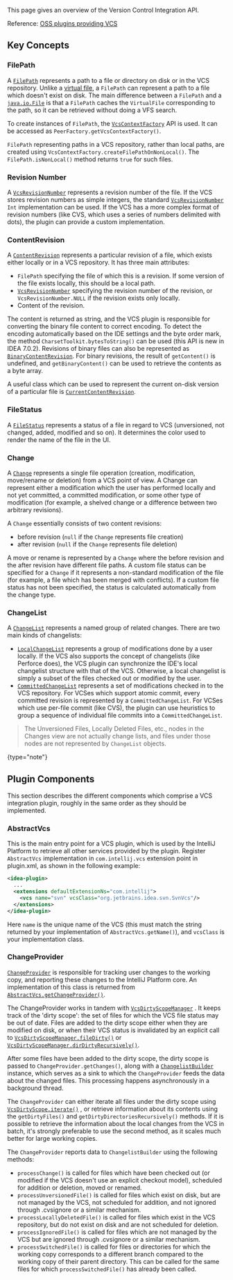 [//]: # (title: Version Control Systems)

<!-- Copyright 2000-2022 JetBrains s.r.o. and other contributors. Use of this source code is governed by the Apache 2.0 license that can be found in the LICENSE file. -->

This page gives an overview of the Version Control Integration API.

Reference: [OSS plugins providing VCS](https://jb.gg/ipe?extensions=com.intellij.vcs)

## Key Concepts

### FilePath

A [`FilePath`](%gh-ic%/platform/ide-core/src/com/intellij/openapi/vcs/FilePath.java) represents a path to a file or directory on disk or in the VCS repository.
Unlike a [virtual file](virtual_file.md), a `FilePath` can represent a path to a file which doesn't exist on disk.
The main difference between a `FilePath` and a [`java.io.File`](https://docs.oracle.com/javase/8/docs/api/java/io/File.html) is that a `FilePath` caches the `VirtualFile` corresponding to the path, so it can be retrieved without doing a VFS search.

To create instances of `FilePath`, the [`VcsContextFactory`](%gh-ic%/platform/vcs-api/src/com/intellij/openapi/vcs/actions/VcsContextFactory.java) API is used.
It can be accessed as `PeerFactory.getVcsContextFactory()`.

`FilePath` representing paths in a VCS repository, rather than local paths, are created using `VcsContextFactory.createFilePathOnNonLocal()`.
The `FilePath.isNonLocal()` method returns `true` for such files.

### Revision Number

A [`VcsRevisionNumber`](%gh-ic%/platform/vcs-api/vcs-api-core/src/com/intellij/openapi/vcs/history/VcsRevisionNumber.java) represents a revision number of the file.
If the VCS stores revision numbers as simple integers, the standard [`VcsRevisionNumber`](%gh-ic%/platform/vcs-api/vcs-api-core/src/com/intellij/openapi/vcs/history/VcsRevisionNumber.java) `Int` implementation can be used.
If the VCS has a more complex format of revision numbers (like CVS, which uses a series of numbers delimited with dots), the plugin can provide a custom implementation.

### ContentRevision

A [`ContentRevision`](%gh-ic%/platform/vcs-api/vcs-api-core/src/com/intellij/openapi/vcs/changes/ContentRevision.java) represents a particular revision of a file, which exists either locally or in a VCS repository.
It has three main attributes:

* `FilePath` specifying the file of which this is a revision.
  If some version of the file exists locally, this should be a local path.
* [`VcsRevisionNumber`](%gh-ic%/platform/vcs-api/vcs-api-core/src/com/intellij/openapi/vcs/history/VcsRevisionNumber.java) specifying the revision number of the revision, or `VcsRevisionNumber.NULL` if the revision exists only locally.
* Content of the revision.

The content is returned as string, and the VCS plugin is responsible for converting the binary file content to correct encoding.
To detect the encoding automatically based on the IDE settings and the byte order mark, the method `CharsetToolkit.bytesToString()` can be used (this API is new in IDEA 7.0.2).
Revisions of binary files can also be represented as [`BinaryContentRevision`](%gh-ic%/platform/vcs-api/src/com/intellij/openapi/vcs/changes/BinaryContentRevision.java).
For binary revisions, the result of `getContent()` is undefined, and `getBinaryContent()` can be used to retrieve the contents as a byte array.

A useful class which can be used to represent the current on-disk version of a particular file is [`CurrentContentRevision`](%gh-ic%/platform/vcs-api/src/com/intellij/openapi/vcs/changes/CurrentContentRevision.java).

### FileStatus

A [`FileStatus`](%gh-ic%/platform/editor-ui-api/src/com/intellij/openapi/vcs/FileStatus.java) represents a status of a file in regard to VCS (unversioned, not changed, added, modified and so on).
It determines the color used to render the name of the file in the UI.

### Change

A [`Change`](%gh-ic%/platform/vcs-api/vcs-api-core/src/com/intellij/openapi/vcs/changes/Change.java) represents a single file operation (creation, modification, move/rename or deletion) from a VCS point of view.
A Change can represent either a modification which the user has performed locally and not yet committed, a committed modification, or some other type of modification (for example, a shelved change or a difference between two arbitrary revisions).

A `Change` essentially consists of two content revisions:

* before revision (`null` if the `Change` represents file creation)
* after revision (`null` if the `Change` represents file deletion)

A move or rename is represented by a `Change` where the before revision and the after revision have different file paths.
A custom file status can be specified for a `Change` if it represents a non-standard modification of the file (for example, a file which has been merged with conflicts).
If a custom file status has not been specified, the status is calculated automatically from the change type.

### ChangeList

A [`ChangeList`](%gh-ic%/platform/vcs-api/src/com/intellij/openapi/vcs/changes/ChangeList.java) represents a named group of related changes.
There are two main kinds of changelists:

* [`LocalChangeList`](%gh-ic%/platform/vcs-api/src/com/intellij/openapi/vcs/changes/LocalChangeList.java) represents a group of modifications done by a user locally.
  If the VCS also supports the concept of changelists (like Perforce does), the VCS plugin can synchronize the IDE's local changelist structure with that of the VCS.
  Otherwise, a local changelist is simply a subset of the files checked out or modified by the user.
* [`CommittedChangeList`](%gh-ic%/platform/vcs-api/src/com/intellij/openapi/vcs/versionBrowser/CommittedChangeList.java) represents a set of modifications checked in to the VCS repository.
  For VCSes which support atomic commit, every committed revision is represented by a `CommittedChangeList`.
  For VCSes which use per-file commit (like CVS), the plugin can use heuristics to group a sequence of individual file commits into a `CommittedChangeList`.

> The <control>Unversioned Files</control>, <control>Locally Deleted Files</control>, etc., nodes in the <control>Changes</control> view are not actually change lists, and files under those nodes are not represented by `ChangeList` objects.
>
{type="note"}

## Plugin Components

This section describes the different components which comprise a VCS integration plugin, roughly in the same order as they should be implemented.

### AbstractVcs

This is the main entry point for a VCS plugin, which is used by the IntelliJ Platform to retrieve all other services provided by the plugin.
Register `AbstractVcs` implementation in `com.intellij.vcs` extension point in <path>plugin.xml</path>, as shown in the following example:

```xml
<idea-plugin>
  ...
  <extensions defaultExtensionNs="com.intellij">
    <vcs name="svn" vcsClass="org.jetbrains.idea.svn.SvnVcs"/>
  </extensions>
</idea-plugin>
```

Here `name` is the unique name of the VCS (this must match the string returned by your implementation of `AbstractVcs.getName()`), and `vcsClass` is your implementation class.

### ChangeProvider

[`ChangeProvider`](%gh-ic%/platform/vcs-api/src/com/intellij/openapi/vcs/changes/ChangeProvider.java) is responsible for tracking user changes to the working copy, and reporting these changes to the IntelliJ Platform core.
An implementation of this class is returned from [`AbstractVcs.getChangeProvider()`](%gh-ic%/platform/vcs-api/src/com/intellij/openapi/vcs/AbstractVcs.java).

The ChangeProvider works in tandem with
[`VcsDirtyScopeManager`](%gh-ic%/platform/vcs-api/src/com/intellij/openapi/vcs/changes/VcsDirtyScopeManager.java)
.
It keeps track of the 'dirty scope': the set of files for which the VCS file status may be out of date.
Files are added to the dirty scope either when they are modified on disk, or when their VCS status is invalidated by an explicit call to
[`VcsDirtyScopeManager.fileDirty()`](%gh-ic%/platform/vcs-api/src/com/intellij/openapi/vcs/changes/VcsDirtyScopeManager.java)
or
[`VcsDirtyScopeManager.dirDirtyRecursively()`](%gh-ic%/platform/vcs-api/src/com/intellij/openapi/vcs/changes/VcsDirtyScopeManager.java).

After some files have been added to the dirty scope, the dirty scope is passed to `ChangeProvider.getChanges()`, along with a
[`ChangelistBuilder`](%gh-ic%/platform/vcs-api/src/com/intellij/openapi/vcs/changes/ChangelistBuilder.java)
instance, which serves as a sink to which the `ChangeProvider` feeds the data about the changed files.
This processing happens asynchronously in a background thread.

The `ChangeProvider` can either iterate all files under the dirty scope using
[`VcsDirtyScope.iterate()`](%gh-ic%/platform/vcs-api/src/com/intellij/openapi/vcs/changes/VcsDirtyScope.java)
, or retrieve information about its contents using the `getDirtyFiles()` and `getDirtyDirectoriesRecursively()` methods.
If it is possible to retrieve the information about the local changes from the VCS in batch, it's strongly preferable to use the second method, as it scales much better for large working copies.

The `ChangeProvider` reports data to `ChangelistBuilder` using the following methods:

* `processChange()` is called for files which have been checked out (or modified if the VCS doesn't use an explicit checkout model), scheduled for addition or deletion, moved or renamed.
* `processUnversionedFile()` is called for files which exist on disk, but are not managed by the VCS, not scheduled for addition, and not ignored through <path>.cvsignore</path> or a similar mechanism.
* `processLocallyDeletedFile()` is called for files which exist in the VCS repository, but do not exist on disk and are not scheduled for deletion.
* `processIgnoredFile()` is called for files which are not managed by the VCS but are ignored through <path>.cvsignore</path> or a similar mechanism.
* `processSwitchedFile()` is called for files or directories for which the working copy corresponds to a different branch compared to the working copy of their parent directory.
  This can be called for the same files for which `processSwitchedFile()` has already been called.
